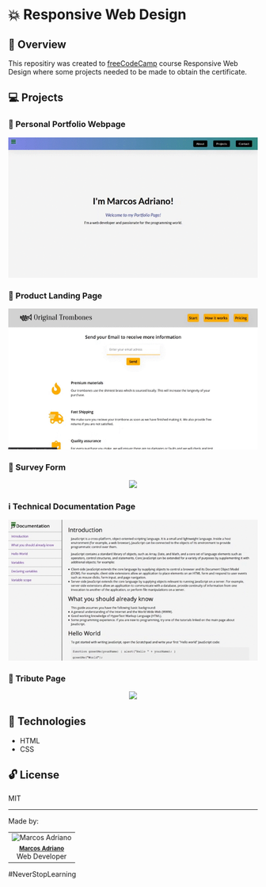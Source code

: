 # :boom: Responsive Web Design

## :mag_right: Overview

This repositiry was created to [freeCodeCamp](https://www.freecodecamp.org/) course Responsive Web Design where some projects needed to be made to obtain the certificate.

## :computer: Projects

### :raising_hand: Personal Portfolio Webpage

<div align="center">
  <img src=".github/portfolio/portfolio.gif">
</div>

### :page_facing_up: Product Landing Page

<div align="center">
  <img src=".github/portfolio/landing.gif">
</div>

### :memo: Survey Form

<div align="center">
  <img src=".github/portfolio/survey-form.gif">
</div>

### :information_source: Technical Documentation Page

<div align="center">
  <img src=".github/portfolio/documentation.gif">
</div>

### :name_badge: Tribute Page

<div align="center">
  <img src=".github/portfolio/tribute.gif">
</div>

## :rocket: Technologies

- HTML
- CSS

## :unlock: License

MIT

---

Made by:

<table>
  <tr>
  <td align="center"><img src="https://github.com/marcosadriano05.png" width="100px;" alt="Marcos Adriano"/><br /><sub><b><a href="https://linkedin.com/in/marcosadriano05" title="Marcos">Marcos Adriano</a></b></sub><br/>Web Developer</td>
  </tr>
</table>

#NeverStopLearning